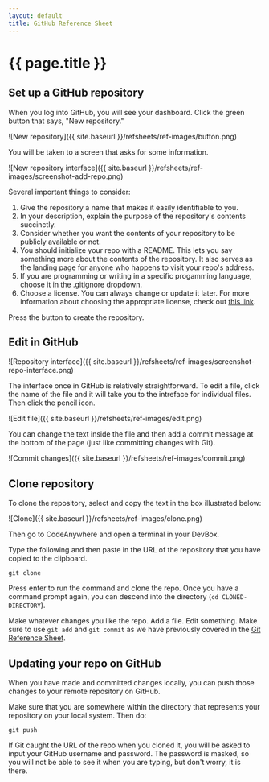 ```yaml
---
layout: default
title: GitHub Reference Sheet
---
```


# {{ page.title }}

## Set up a GitHub repository

When you log into GitHub, you will see your dashboard. 
Click the green button that says, "New repository."

![New repository]({{ site.baseurl }}/refsheets/ref-images/button.png)

You will be taken to a screen that asks for some information. 

![New repository interface]({{ site.baseurl }}/refsheets/ref-images/screenshot-add-repo.png)

Several important things to consider:

1. Give the repository a name that makes it easily identifiable to you.
2. In your description, explain the purpose of the repository's contents succinctly. 
3. Consider whether you want the contents of your repository to be publicly available or not. 
4. You should initialize your repo with a README. This lets you say something more about the contents of the repository. It also serves as the landing page for anyone who happens to visit your repo's address. 
5. If you are programming or writing in a specific progamming language, choose it in the .gitignore dropdown.
6. Choose a license. You can always change or update it later. For more information about choosing the appropriate license, check out [this link](http://choosealicense.com/). 

Press the button to create the repository. 

## Edit in GitHub

![Repository interface]({{ site.baseurl }}/refsheets/ref-images/screenshot-repo-interface.png)

The interface once in GitHub is relatively straightforward. 
To edit a file, click the name of the file and it will take you to the intreface for individual files. 
Then click the pencil icon. 

![Edit file]({{ site.baseurl }}/refsheets/ref-images/edit.png)

You can change the text inside the file and then add a commit message at the bottom of the page (just like committing changes with Git).

![Commit changes]({{ site.baseurl }}/refsheets/ref-images/commit.png)

## Clone repository

To clone the repository, select and copy the text in the box illustrated below: 

![Clone]({{ site.baseurl }}/refsheets/ref-images/clone.png)

Then go to CodeAnywhere and open a terminal in your DevBox. 

Type the following and then paste in the URL of the repository that you have copied to the clipboard. 

`git clone` 

Press enter to run the command and clone the repo. 
Once you have a command prompt again, you can descend into the directory (`cd CLONED-DIRECTORY`). 

Make whatever changes you like the repo. 
Add a file. 
Edit something. 
Make sure to use `git add` and `git commit` as we have previously covered in the [Git Reference Sheet](/refsheets/git-ref). 

## Updating your repo on GitHub

When you have made and committed changes locally, you can push those changes to your remote repository on GitHub. 

Make sure that you are somewhere within the directory that represents your repository on your local system. 
Then do: 

`git push`

If Git caught the URL of the repo when you cloned it, you will be asked to input your GitHub username and password. 
The password is masked, so you will not be able to see it when you are typing, but don't worry, it is there. 